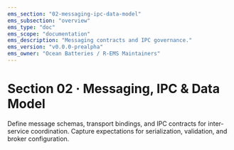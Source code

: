 ```yaml
---
ems_section: "02-messaging-ipc-data-model"
ems_subsection: "overview"
ems_type: "doc"
ems_scope: "documentation"
ems_description: "Messaging contracts and IPC governance."
ems_version: "v0.0.0-prealpha"
ems_owner: "Ocean Batteries / R-EMS Maintainers"
---
```


# Section 02 · Messaging, IPC & Data Model

Define message schemas, transport bindings, and IPC contracts for inter-service coordination. Capture expectations for serialization, validation, and broker configuration.
